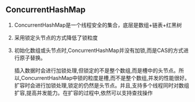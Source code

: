 ## ConcurrentHashMap

1. ConcurrentHashMap是一个线程安全的集合，底层是数组+链表+红黑树

2. 采用锁定头节点的方式降低了锁粒度

3. 初始化数组或头节点时,ConcurrentHashMap并没有加锁,而是CAS的方式进行原子替换。
   
    插入数据时会进行加锁处理,但锁定的不是整个数组,而是槽中的头节点。所以,ConcurrentHashMap中锁的粒度是槽,而不是整个数组,并发的性能很好。扩容时会进行加锁处理,锁定的仍然是头节点。并且,支持多个线程同时对数组扩容,提高并发能力。在扩容的过程中,依然可以支持查找操作